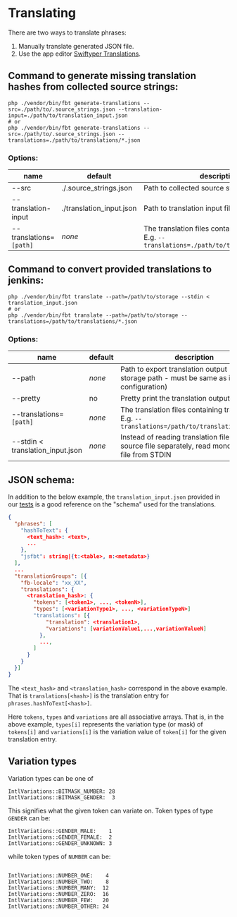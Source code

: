 # Translating

There are two ways to translate phrases:
1. Manually translate generated JSON file.
2. Use the app editor [Swiftyper Translations](https://github.com/swiftyper-sk/fbt-sync).

## Command to generate missing translation hashes from collected source strings:
```shell
php ./vendor/bin/fbt generate-translations --src=./path/to/.source_strings.json --translation-input=./path/to/translation_input.json
# or
php ./vendor/bin/fbt generate-translations --src=./path/to/.source_strings.json --translations=./path/to/translations/*.json
```

### Options:
| name                    | default                  | description                                                                                           |
|-------------------------|--------------------------|-------------------------------------------------------------------------------------------------------|
| --src                   | ./.source_strings.json   | Path to collected source strings file                                                                 |
| --translation-input     | ./translation_input.json | Path to translation input file                                                                        |
| --translations=`[path]` | *none*                   | The translation files containing translations.<br>E.g. `--translations=./path/to/translations/*.json` |

## Command to convert provided translations to jenkins:
```shell
php ./vendor/bin/fbt translate --path=/path/to/storage --stdin < translation_input.json
# or
php ./vendor/bin/fbt translate --path=/path/to/storage --translations=/path/to/translations/*.json
```

### Options:
| name                             | default | description                                                                                           |
|----------------------------------|---------|-------------------------------------------------------------------------------------------------------|
| --path                           | *none*  | Path to export translation output (Cache storage path - must be same as in configuration)             |
| --pretty                         | no      | Pretty print the translation output                                                                   |
| --translations=`[path]`          | *none*  | The translation files containing translations.<br>E.g. `--translations=/path/to/translations/*.json`  |
| --stdin < translation_input.json | *none*  | Instead of reading translation files and source file separately, read monolithic JSON file from STDIN |

## JSON schema:

In addition to the below example, the `translation_input.json`
provided in our [tests](https://github.com/richardDobron/fbt/blob/main/tests/translations/stdin-data/translation_input.json)
is a good reference on the "schema" used for the translations.

```json
{
  "phrases": [
    "hashToText": {
      <text_hash>: <text>,
      ...
    },
    "jsfbt": string|{t:<table>, m:<metadata>}
  ],
  ...
  "translationGroups": [{
    "fb-locale": "xx_XX",
    "translations": {
      <translation_hash>: {
        "tokens": [<token1>, ..., <tokenN>],
        "types": [<variationType1>, ..., <variationTypeN>]
        "translations": [{
            "translation": <translation1>,
            "variations": [variationValue1,...,variationValueN]
          },
          ...,
        ]
      }
    }
  }]
}
```

The `<text_hash>` and `<translation_hash>` correspond in the above example.
That is `translations[<hash>]` is the translation entry for
`phrases.hashToText[<hash>]`.

Here `tokens`, `types` and `variations` are all associative arrays.  That is, in
the above example, `types[i]` represents the variation type (or mask) of
`tokens[i]` and `variations[i]` is the variation value of `token[i]` for the
given translation entry.

## Variation types
Variation types can be one of
```
IntlVariations::BITMASK_NUMBER: 28
IntlVariations::BITMASK_GENDER:  3
```
This signifies what the given token can variate on.  Token types of type `GENDER` can be:
```
IntlVariations::GENDER_MALE:    1
IntlVariations::GENDER_FEMALE:  2
IntlVariations::GENDER_UNKNOWN: 3
```
while token types of `NUMBER` can be:
```

IntlVariations::NUMBER_ONE:    4
IntlVariations::NUMBER_TWO:    8
IntlVariations::NUMBER_MANY:  12
IntlVariations::NUMBER_ZERO:  16
IntlVariations::NUMBER_FEW:   20
IntlVariations::NUMBER_OTHER: 24
```
